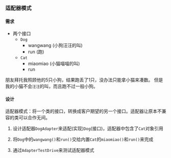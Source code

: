### 适配器模式

#### 需求

- 两个接口
    + `Dog`
        * wangwang (小狗汪汪的叫)
        * run (跑)
    + `Cat`
        * miaomiao (小猫喵喵的叫)
        * run

朋友拜托我照顾他的5只小狗，结果跑丢了1只，没办法只能拿小猫来凑数。
但是我的小猫不会`汪汪`的叫，而且跑不过一般小狗。

#### 设计

适配器模式：将一个类的接口，转换成客户期望的另一个接口。适配器让原本不兼容的类可以合作无间。

1. 设计适配器`DogAdapter`来适配(实现)`Dog`(接口)，适配器中包含了`Cat`对象引用

2. 将`Dog`中的`wangwang()`和`run()`交给内置`Cat`的`miaomiao()`和`run()`来完成

3. 通过`AdapterTestDrive`来测试适配器模式